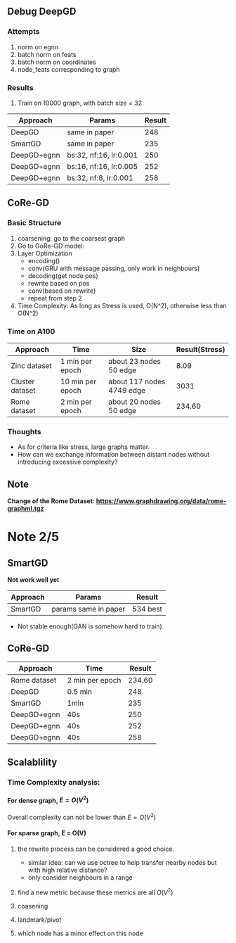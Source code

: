 ## Debug DeepGD

### Attempts
1. norm on egnn
2. batch norm on feats
3. batch norm on coordinates
4. node_feats corresponding to graph


### Results
1. Train on 10000 graph, with batch size = 32


| **Approach**                          | **Params**                                      | **Result**                         |
|---------------------------------------|-------------------------------------------------|------------------------------------|
| DeepGD    | same in paper        | 248       |
| SmartGD    | same in paper        | 235       |
| DeepGD+egnn    | bs:32, nf:16, lr:0.001      | 250       |
| DeepGD+egnn    | bs:16, nf:16, lr:0.005      | 252       |
| DeepGD+egnn    | bs:32, nf:8, lr:0.001       | 258       |

## CoRe-GD

### Basic Structure

1. coarsening: go to the coarsest graph
2. Go to GoRe-GD model:
3. Layer Optimization
    - encoding()
    - conv(GRU with message passing, only work in neighbours)
    - decoding(get node pos)
    - rewrite based on pos
    - conv(based on rewrite)
    - repeat from step 2
4. Time Complexity: As long as Stress is used, O(N^2), otherwise less than O(N^2)


### Time on A100
| **Approach**                          | **Time**                    |Size                  | **Result(Stress)**                         |
|---------------------------------------|--------------------------|-----------------------|------------------------------------|
|Zinc dataset | 1 min per epoch |about 23 nodes 50 edge| 8.09|
|Cluster dataset |10 min per epoch|about 117 nodes 4749 edge| 3031|
|Rome dataset| 2 min per epoch|about 20 nodes 50 edge|234.60|

### Thoughts

- As for criteria like stress, large graphs matter.
- How can we exchange information between distant nodes without introducing excessive complexity?

## Note
**Change of the Rome Dataset: https://www.graphdrawing.org/data/rome-graphml.tgz**



# Note 2/5

## SmartGD
**Not work well yet**

| **Approach**                          | **Params**                                      | **Result**                         |
|---------------------------------------|-------------------------------------------------|------------------------------------|
| SmartGD    | params same in paper        | 534 best |

- Not stable enough(GAN is somehow hard to train)


## CoRe-GD
| **Approach**                          | **Time**                                      | **Result**                         |
|---------------------------------------|-------------------------------------------------|------------------------------------|
|Rome dataset| 2 min per epoch |234.60|
| DeepGD    |     0.5 min    | 248       |
| SmartGD    |    1min      | 235       |
| DeepGD+egnn    |   40s   | 250       |
| DeepGD+egnn    | 40s     | 252       |
| DeepGD+egnn    | 40s    | 258       |

## Scalablility

### Time Complexity analysis: 

#### For dense graph, $E = O(V^2)$

Overall complexity can not be lower than $E = O(V^2)$


#### For sparse graph, E = O(V)
1. the rewrite process can be considered a good choice.
   - similar idea: can we use octree to help transfer nearby nodes but with high relative distance?
   - only consider neighbours in a range

2. find a new metric because these metrics are all $O(V^2)$
3. coasening
4. landmark/pivot
5. which node has a minor effect on this node